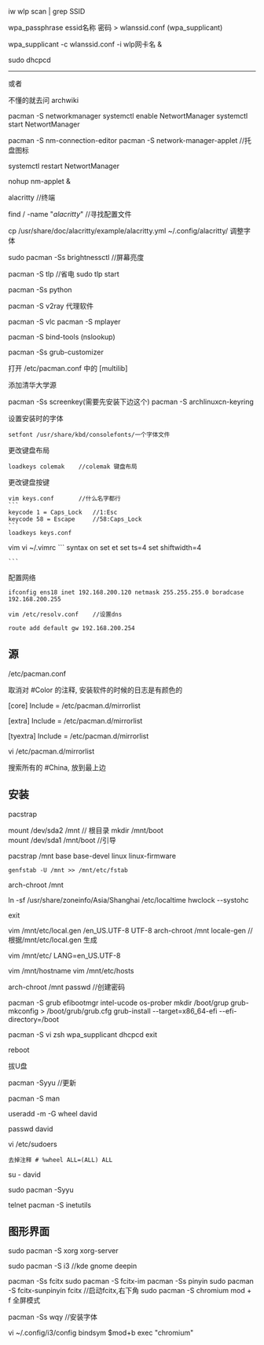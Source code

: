 


iw wlp scan | grep SSID

wpa_passphrase  essid名称 密码 > wlanssid.conf      (wpa_supplicant)

wpa_supplicant -c wlanssid.conf -i wlp网卡名 &

sudo dhcpcd


---

或者

不懂的就去问 archwiki

pacman -S networkmanager
systemctl enable NetwortManager
systemctl start NetwortManager

pacman -S nm-connection-editor
pacman -S network-manager-applet        //托盘图标

systemctl restart NetwortManager

nohup nm-applet &

alacritty    //终端

find / -name "*alacritty*"  //寻找配置文件

cp /usr/share/doc/alacritty/example/alacritty.yml   ~/.config/alacritty/        调整字体


sudo pacman -Ss brightnessctl       //屏幕亮度

pacman -S tlp   //省电
sudo tlp start


pacman -Ss python

pacman -S v2ray         代理软件

pacman -S vlc
pacman -S mplayer

pacman -S bind-tools    (nslookup)


pacman -Ss grub-customizer

打开 /etc/pacman.conf 中的 [multilib]

添加清华大学源

pacman -Ss screenkey(需要先安装下边这个)
pacman -S archlinuxcn-keyring





设置安装时的字体

    setfont /usr/share/kbd/consolefonts/一个字体文件

更改键盘布局

    loadkeys colemak    //colemak 键盘布局

更改键盘按键

    vim keys.conf       //什么名字都行
    ```
    keycode 1 = Caps_Lock   //1:Esc
    keycode 58 = Escape     //58:Caps_Lock
    ```
    loadkeys keys.conf

vim
    vi ~/.vimrc
    ```
    syntax on
    set et
    set ts=4
    set shiftwidth=4

    ```

配置网络

    ifconfig ens18 inet 192.168.200.120 netmask 255.255.255.0 boradcase 192.168.200.255

    vim /etc/resolv.conf    //设置dns

    route add default gw 192.168.200.254




## 源

/etc/pacman.conf

取消对 #Color 的注释, 安装软件的时候的日志是有颜色的


[core]
Include = /etc/pacman.d/mirrorlist

[extra]
Include = /etc/pacman.d/mirrorlist

[tyextra]
Include = /etc/pacman.d/mirrorlist



vi /etc/pacman.d/mirrorlist

搜索所有的 #China, 放到最上边


## 安装

pacstrap

mount /dev/sda2 /mnt        // 根目录
mkdir /mnt/boot             
mount /dev/sda1 /mnt/boot   //引导

pacstrap /mnt base base-devel linux linux-firmware

    genfstab -U /mnt >> /mnt/etc/fstab

arch-chroot /mnt

ln -sf /usr/share/zoneinfo/Asia/Shanghai /etc/localtime
hwclock --systohc

exit

vim /mnt/etc/local.gen
/en_US.UTF-8 UTF-8
arch-chroot /mnt
locale-gen              //根据/mnt/etc/local.gen 生成


vim /mnt/etc/
    LANG=en_US.UTF-8


vim /mnt/hostname
vim /mnt/etc/hosts


arch-chroot /mnt
passwd                  //创建密码


pacman -S grub efibootmgr intel-ucode os-prober
mkdir /boot/grup
grub-mkconfig > /boot/grub/grub.cfg
grub-install --target=x86_64-efi --efi-directory=/boot



pacman -S vi zsh wpa_supplicant dhcpcd
exit

reboot

拔U盘


pacman -Syyu        //更新

pacman -S man 

useradd -m -G wheel david

passwd david

vi /etc/sudoers

    去掉注释 # %wheel ALL=(ALL) ALL

su - david

sudo pacman -Syyu


telnet
    pacman -S inetutils


## 图形界面

sudo pacman -S xorg xorg-server

sudo pacman -S i3    //kde gnome deepin


pacman -Ss fcitx
sudo pacman -S fcitx-im
pacman -Ss pinyin
sudo pacman -S fcitx-sunpinyin
fcitx                           //启动fcitx,右下角
sudo pacman -S chromium
mod + f 全屏模式

pacman -Ss wqy                  //安装字体

vi ~/.config/i3/config
    bindsym $mod+b exec "chromium"




